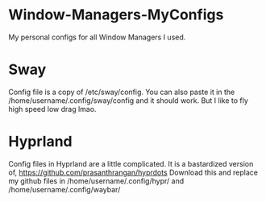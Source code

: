 # Window-Managers-MyConfigs
My personal configs for all Window Managers I used.

# Sway
Config file is a copy of /etc/sway/config.
You can also paste it in the /home/username/.config/sway/config and it should work. 
But I like to fly high speed low drag lmao.

# Hyprland
Config files in Hyprland are a little complicated. 
It is a bastardized version of,
<url>https://github.com/prasanthrangan/hyprdots</url>
Download this and replace my github files in /home/username/.config/hypr/ and /home/username/.config/waybar/
